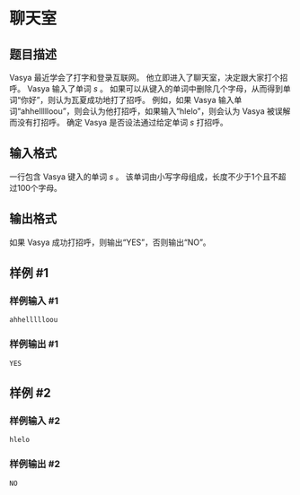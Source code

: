 # 聊天室



## 题目描述

Vasya 最近学会了打字和登录互联网。 他立即进入了聊天室，决定跟大家打个招呼。 Vasya 输入了单词 $s$ 。 如果可以从键入的单词中删除几个字母，从而得到单词“你好”，则认为瓦夏成功地打了招呼。 例如，如果 Vasya 输入单词“ahhellllloou”，则会认为他打招呼，如果输入“hlelo”，则会认为 Vasya 被误解而没有打招呼。 确定 Vasya 是否设法通过给定单词 $s$ 打招呼。

## 输入格式

一行包含 Vasya 键入的单词 $s$ 。 该单词由小写字母组成，长度不少于1个且不超过100个字母。

## 输出格式

如果 Vasya 成功打招呼，则输出“YES”，否则输出“NO”。

## 样例 #1

### 样例输入 #1

```
ahhellllloou
```

### 样例输出 #1

```
YES
```

## 样例 #2

### 样例输入 #2

```
hlelo
```

### 样例输出 #2

```
NO
```